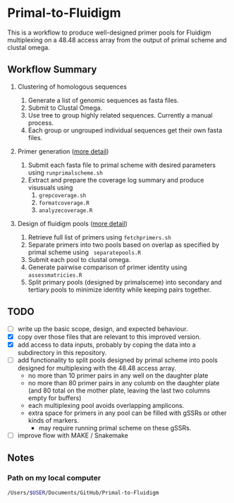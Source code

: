 # Primal-to-Fluidigm

This is a workflow to produce well-designed primer pools for Fluidigm multiplexing on a 48.48 access array from the output of primal scheme and clustal omega.

## Workflow Summary

1. Clustering of homologous sequences

   1. Generate a list of genomic sequences as fasta files.
   2. Submit to Clustal Omega. 
   3. Use tree to group highly related sequences. Currently a manual process.
   4. Each group or ungrouped individual sequences get their own fasta files.

2. Primer generation ([more detail](primalscheme/README.md))

   1. Submit each fasta file to primal scheme with desired parameters using `runprimalscheme.sh`
   2. Extract and prepare the coverage log summary and produce visusuals using
      1. `grepcoverage.sh`
      2. `formatcoverage.R`
      3. `analyzecoverage.R`

3. Design of fluidigm pools ([more detail](fluidigm_pool_design/README.md))

   1. Retrieve full list of primers using `fetchprimers.sh`
   2. Separate primers into two pools based on overlap as specified by primal scheme using ` separatepools.R`
   3. Submit each pool to clustal omega.
   4. Generate pairwise comparison of primer identity using `assessmatricies.R`
   5. Split primary pools (designed by primalsceme) into secondary and tertiary pools to minimize identity while keeping pairs together.

   

## TODO

- [ ] write up the basic scope, design, and expected behaviour.
- [x] copy over those files that are relevant to this improved version.
- [x] add access to data inputs, probably by coping the data into a subdirectory in this repository.
- [ ] add functionality to split pools designed by primal scheme into pools designed for multiplexing with the 48.48 access array.
  - no more than 10 primer pairs in any well on the daughter plate
  - no more than 80 primer pairs in any columb on the daughter plate (and 80 total on the mother plate, leaving the last two columns empty for buffers)
  - each multiplexing pool avoids overlapping amplicons.
  - extra space for primers in any pool can be filled with gSSRs or other kinds of markers.
    - may require running primal scheme on these gSSRs.
- [ ] improve flow with MAKE / Snakemake

## Notes

### Path on my local computer

```bash
/Users/$USER/Documents/GitHub/Primal-to-Fluidigm
```


